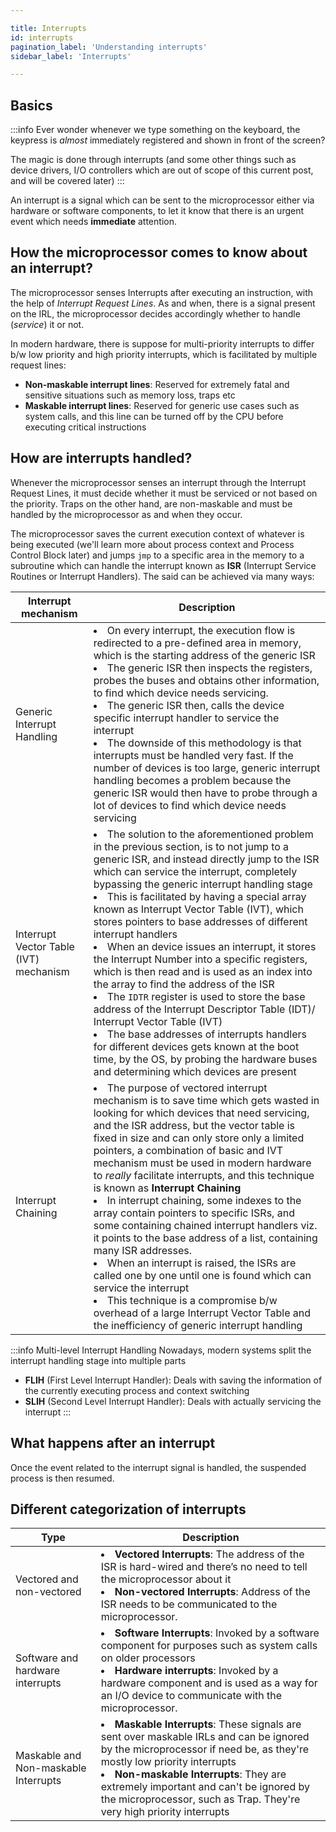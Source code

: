 ```yaml
---

title: Interrupts
id: interrupts
pagination_label: 'Understanding interrupts'
sidebar_label: 'Interrupts'

---
```



## Basics

:::info 
Ever wonder whenever we type something on the keyboard, the keypress is _almost_ immediately registered and shown in front of the screen? 

The magic is done through interrupts (and some other things such as device drivers, I/O controllers which are out of scope of this current post, and will be covered later)
:::

An interrupt is a signal which can be sent to the microprocessor either via hardware or software components, to let it know that there is an urgent event which needs **immediate** attention.

## How the microprocessor comes to know about an interrupt?

The microprocessor senses Interrupts after executing an instruction, with the help of _Interrupt Request Lines_. As and when, there is a signal present on the IRL, the microprocessor decides accordingly whether to handle (_service_) it or not.

In modern hardware, there is suppose for multi-priority interrupts to differ b/w low priority and high priority interrupts, which is facilitated by multiple request lines:
- **Non-maskable interrupt lines**: Reserved for extremely fatal and sensitive situations such as memory loss, traps etc
- **Maskable interrupt lines**: Reserved for generic use cases such as system calls, and this line can be turned off by the CPU before executing critical instructions


## How are interrupts handled?

Whenever the microprocessor senses an interrupt through the Interrupt Request Lines, it must decide whether it must be serviced or not based on the priority. Traps on the other hand, are non-maskable and must be handled by the microprocessor as and when they occur.

The microprocessor saves the current execution context of whatever is being executed (we'll learn more about process context and Process Control Block later) and jumps `jmp` to a specific area in the memory to a subroutine which can handle the interrupt known as **ISR** (Interrupt Service Routines or Interrupt Handlers). The said can be achieved via many ways: 

Interrupt mechanism | Description
-|-
Generic Interrupt Handling | <li>On every interrupt, the execution flow is redirected to a pre-defined area in memory, which is the starting address of the generic ISR</li><li>The generic ISR then inspects the registers, probes the buses and obtains other information, to find which device needs servicing.</li><li>The generic ISR then, calls the device specific interrupt handler to service the interrupt</li><li>The downside of this methodology is that interrupts must be handled very fast. If the number of devices is too large, generic interrupt handling becomes a problem because the generic ISR would then have to probe through a lot of devices to find which device needs servicing</li>
Interrupt Vector Table (IVT) mechanism | <li>The solution to the aforementioned problem in the previous section, is to not jump to a generic ISR, and instead directly jump to the ISR which can service the interrupt, completely bypassing the generic interrupt handling stage</li> <li>This is facilitated by having a special array known as Interrupt Vector Table (IVT), which stores pointers to base addresses of different interrupt handlers</li><li>When an device issues an interrupt, it stores the Interrupt Number into a specific registers, which is then read and is used as an index into the array to find the address of the ISR</li><li>The `IDTR` register is used to store the base address of the Interrupt Descriptor Table (IDT)/ Interrupt Vector Table (IVT)</li><li>The base addresses of interrupts handlers for different devices gets known at the boot time, by the OS, by probing the hardware buses and determining which devices are present</li>
Interrupt Chaining | <li>The purpose of vectored interrupt mechanism is to save time which gets wasted in looking for which devices that need servicing, and the ISR address, but the vector table is fixed in size and can only store only a limited pointers, a combination of basic and IVT mechanism must be used in modern hardware to _really_ facilitate interrupts, and this technique is known as **Interrupt Chaining**</li><li>In interrupt chaining, some indexes to the array contain pointers to specific ISRs, and some containing chained interrupt handlers viz. it points to the base address of a list, containing many ISR addresses.</li><li>When an interrupt is raised, the ISRs are called one by one until one is found which can service the interrupt</li><li>This technique is a compromise b/w overhead of a large Interrupt Vector Table and the inefficiency of generic interrupt handling</li>

:::info Multi-level Interrupt Handling
Nowadays, modern systems split the interrupt handling stage into multiple parts
- **FLIH** (First Level Interrupt Handler): Deals with saving the information of the currently executing process and context switching
- **SLIH** (Second Level Interrupt Handler): Deals with actually servicing the interrupt
:::

## What happens after an interrupt

Once the event related to the interrupt signal is handled, the suspended process is then resumed.

## Different categorization of interrupts

Type | Description
-|-
Vectored and non-vectored | <li>**Vectored Interrupts**: The address of the ISR is hard-wired and there’s no need to tell the microprocessor about it</li><li>**Non-vectored Interrupts**: Address of the ISR needs to be communicated to the microprocessor.</li>
Software and hardware interrupts | <li>**Software Interrupts**: Invoked by a software component for purposes such as system calls on older processors</li><li>**Hardware interrupts**: Invoked by a hardware component and is used as a way for an I/O device to communicate with the microprocessor. </li>
Maskable and Non-maskable Interrupts | <li>**Maskable Interrupts**: These signals are sent over maskable IRLs and can be ignored by the microprocessor if need be, as they're mostly low priority interrupts</li><li>**Non-maskable Interrupts**: They are extremely important and can't be ignored by the microprocessor, such as Trap. They're very high priority interrupts</li>

